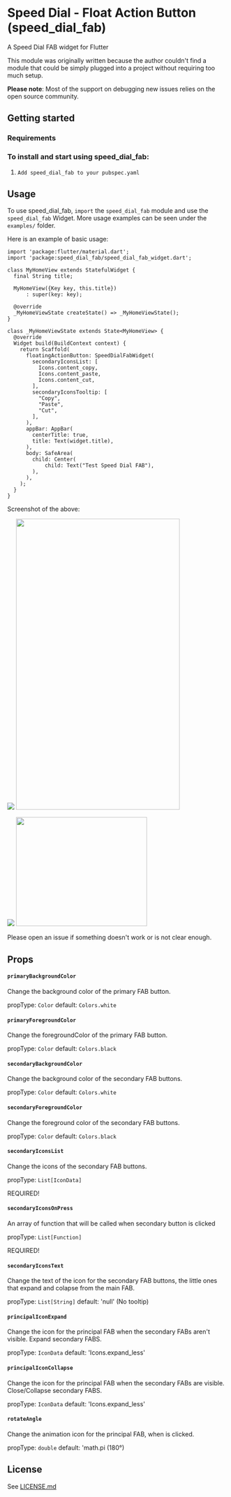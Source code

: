# Speed Dial - Float Action Button (speed_dial_fab)

A Speed Dial FAB widget for Flutter

This module was originally written because the author couldn't find a module that could be simply plugged into a project without requiring too much setup.

**Please note**: Most of the support on debugging new issues relies on the open source community.

## Getting started

### Requirements
### To install and start using speed_dial_fab:

1. `Add speed_dial_fab to your pubspec.yaml`
## Usage

To use speed_dial_fab, `import` the `speed_dial_fab` module and use the `speed_dial_fab` Widget. More usage examples can be seen under the `examples/` folder.

Here is an example of basic usage:

```
import 'package:flutter/material.dart';
import 'package:speed_dial_fab/speed_dial_fab_widget.dart';

class MyHomeView extends StatefulWidget {
  final String title;
  
  MyHomeView({Key key, this.title})
      : super(key: key);

  @override
  _MyHomeViewState createState() => _MyHomeViewState();
}

class _MyHomeViewState extends State<MyHomeView> {
  @override
  Widget build(BuildContext context) {
    return Scaffold(
      floatingActionButton: SpeedDialFabWidget(
        secondaryIconsList: [
          Icons.content_copy,
          Icons.content_paste,
          Icons.content_cut,
        ],
        secondaryIconsTooltip: [
          "Copy",
          "Paste",
          "Cut",
        ],
      ),
      appBar: AppBar(
        centerTitle: true,
        title: Text(widget.title),
      ),
      body: SafeArea(
        child: Center(
            child: Text("Test Speed Dial FAB"),
        ),
      ),
    );
  }
}

```

Screenshot of the above:

![](/https://i.imgur.com/NUYF5KQ.gif)
<img src="https://i.imgur.com/NUYF5KQ.gif"  width="375" height="667">

![](/https://i.imgur.com/n6qPgzD.png)
<img src="https://i.imgur.com/n6qPgzD.png"  width="300" height="250">

Please open an issue if something doesn't work or is not clear enough.

## Props

#### `primaryBackgroundColor`

Change the background color of the primary FAB button.

propType: `Color`
default: `Colors.white`

#### `primaryForegroundColor`

Change the foregroundColor of the primary FAB button.

propType: `Color`
default: `Colors.black`

#### `secondaryBackgroundColor`

Change the background color of the secondary FAB buttons.

propType: `Color`
default: `Colors.white`

#### `secondaryForegroundColor`

Change the foreground color of the secondary FAB buttons.


propType: `Color`
default: `Colors.black`

#### `secondaryIconsList`

Change the icons of the secondary FAB buttons.

propType: `List[IconData]`

REQUIRED!

#### `secondaryIconsOnPress`

An array of function that will be called when secondary button is clicked

propType: `List[Function]`

REQUIRED!

#### `secondaryIconsText`

Change the text of the icon for the secondary FAB buttons, the little ones that expand and colapse from the main FAB.

propType: `List[String]`
default: 'null' (No tooltip)

#### `principalIconExpand`

Change the icon for the principal FAB when the secondary FABs aren't visible. Expand secondary FABS.

propType: `IconData`
default: 'Icons.expand_less'

#### `principalIconCollapse`

Change the icon for the principal FAB when the secondary FABs are visible. Close/Collapse secondary FABS.

propType: `IconData`
default: 'Icons.expand_less'

#### `rotateAngle`

Change the animation icon for the principal FAB, when is clicked.

propType: `double`
default: 'math.pi (180°)

## License

See [LICENSE.md](LICENSE.md)
